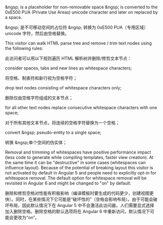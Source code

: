 &ngsp; is a placeholder for non-removable space
&ngsp; is converted to the 0xE500 PUA \(Private Use Areas\) unicode character
and later on replaced by a space.

&ngsp; 是不可移动空间的占位符 &ngsp; 转换为 0xE500 PUA（专用区域）unicode 字符，然后由空格替换。

This visitor can walk HTML parse tree and remove / trim text nodes using the following rules:

此访问者可以用以下规则遍历 HTML 解析树并删除/修剪文本节点：

consider spaces, tabs and new lines as whitespace characters;

将空格、制表符和新行视为空格字符；

drop text nodes consisting of whitespace characters only;

删除仅由空格字符组成的文本节点；

for all other text nodes replace consecutive whitespace characters with one space;

对于所有其他文本节点，将连续的空格字符替换为一个空格；

convert &ngsp; pseudo-entity to a single space;

转换 &ngsp;单个空间的伪实体；

Removal and trimming of whitespaces have positive performance impact \(less code to generate
while compiling templates, faster view creation\). At the same time it can be "destructive"
in some cases \(whitespaces can influence layout\). Because of the potential of breaking layout
this visitor is not activated by default in Angular 5 and people need to explicitly opt-in for
whitespace removal. The default option for whitespace removal will be revisited in Angular 6
and might be changed to "on" by default.

删除和修剪空格对性能有积极影响（编译模板时要生成的代码更少，创建视图更快）。同时，在某些情况下它可能是“破坏性的”（空格会影响布局）。由于可能会破坏布局，因此默认情况下在
Angular 5 中不会激活此访问器，人们需要显式选择加入删除空格。删除空格的默认选项将在 Angular 6
中重新访问，默认情况下可能会更改为“on”。